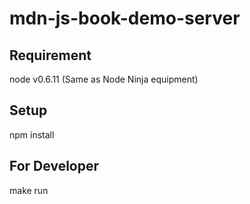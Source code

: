 # mdn-js-book-demo-server


## Requirement

node v0.6.11 (Same as Node Ninja equipment)

## Setup

  npm install

## For Developer

  make run
